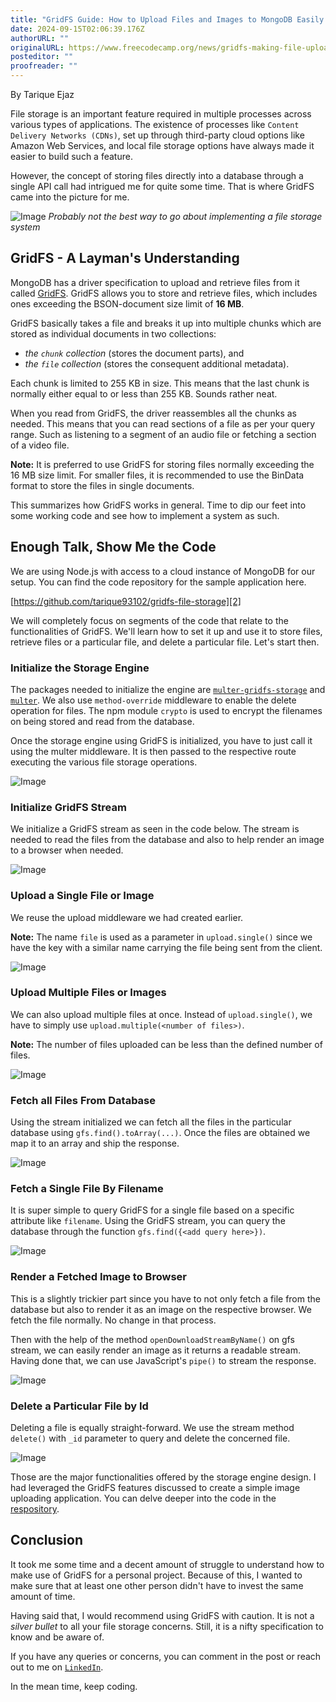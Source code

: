 ```yaml
---
title: "GridFS Guide: How to Upload Files and Images to MongoDB Easily Using Node"
date: 2024-09-15T02:06:39.176Z
authorURL: ""
originalURL: https://www.freecodecamp.org/news/gridfs-making-file-uploading-to-mongodb/
posteditor: ""
proofreader: ""
---
```


By Tarique Ejaz

<!-- more -->

File storage is an important feature required in multiple processes across various types of applications. The existence of processes like `Content Delivery Networks (CDNs)`, set up through third-party cloud options like Amazon Web Services, and local file storage options have always made it easier to build such a feature.

However, the concept of storing files directly into a database through a single API call had intrigued me for quite some time. That is where GridFS came into the picture for me.

![Image](https://www.freecodecamp.org/news/content/images/2020/05/gridfs.png) _Probably not the best way to go about implementing a file storage system_

## GridFS - A Layman's Understanding

MongoDB has a driver specification to upload and retrieve files from it called [GridFS][1]. GridFS allows you to store and retrieve files, which includes ones exceeding the BSON-document size limit of **16 MB**.

GridFS basically takes a file and breaks it up into multiple chunks which are stored as individual documents in two collections:

-   _the `chunk` collection_ (stores the document parts), and
-   _the `file` collection_ (stores the consequent additional metadata).

Each chunk is limited to 255 KB in size. This means that the last chunk is normally either equal to or less than 255 KB. Sounds rather neat.

When you read from GridFS, the driver reassembles all the chunks as needed. This means that you can read sections of a file as per your query range. Such as listening to a segment of an audio file or fetching a section of a video file.

**Note:** It is preferred to use GridFS for storing files normally exceeding the 16 MB size limit. For smaller files, it is recommended to use the BinData format to store the files in single documents.

This summarizes how GridFS works in general. Time to dip our feet into some working code and see how to implement a system as such.

## Enough Talk, Show Me the Code

We are using Node.js with access to a cloud instance of MongoDB for our setup. You can find the code repository for the sample application here.

[https://github.com/tarique93102/gridfs-file-storage][2]

We will completely focus on segments of the code that relate to the functionalities of GridFS. We'll learn how to set it up and use it to store files, retrieve files or a particular file, and delete a particular file. Let's start then.

### Initialize the Storage Engine

The packages needed to initialize the engine are [`multer-gridfs-storage`][3] and [`multer`][4]. We also use `method-override` middleware to enable the delete operation for files. The npm module `crypto` is used to encrypt the filenames on being stored and read from the database.

Once the storage engine using GridFS is initialized, you have to just call it using the multer middleware. It is then passed to the respective route executing the various file storage operations.

![Image](https://www.freecodecamp.org/news/content/images/2020/05/server-app-1.png)

### Initialize GridFS Stream

We initialize a GridFS stream as seen in the code below. The stream is needed to read the files from the database and also to help render an image to a browser when needed.

![Image](https://www.freecodecamp.org/news/content/images/2020/05/server-app-2.png)

### Upload a Single File or Image

We reuse the upload middleware we had created earlier.

**Note:** The name `file` is used as a parameter in `upload.single()` since we have the key with a similar name carrying the file being sent from the client.

![Image](https://www.freecodecamp.org/news/content/images/2020/05/server-app-4.png)

### Upload Multiple Files or Images

We can also upload multiple files at once. Instead of `upload.single()`, we have to simply use `upload.multiple(<number of files>)`.

**Note:** The number of files uploaded can be less than the defined number of files.

![Image](https://www.freecodecamp.org/news/content/images/2020/05/server-app-5.png)

### Fetch all Files From Database

Using the stream initialized we can fetch all the files in the particular database using `gfs.find().toArray(...)`. Once the files are obtained we map it to an array and ship the response.

![Image](https://www.freecodecamp.org/news/content/images/2020/05/server-app-6.png)

### Fetch a Single File By Filename

It is super simple to query GridFS for a single file based on a specific attribute like `filename`. Using the GridFS stream, you can query the database through the function `gfs.find({<add query here>})`.

![Image](https://www.freecodecamp.org/news/content/images/2020/05/server-app-7.png)

### Render a Fetched Image to Browser

This is a slightly trickier part since you have to not only fetch a file from the database but also to render it as an image on the respective browser. We fetch the file normally. No change in that process.

Then with the help of the method `openDownloadStreamByName()` on gfs stream, we can easily render an image as it returns a readable stream. Having done that, we can use JavaScript's `pipe()` to stream the response.

![Image](https://www.freecodecamp.org/news/content/images/2020/05/server-app-8.png)

### Delete a Particular File by Id

Deleting a file is equally straight-forward. We use the stream method `delete()` with `_id` parameter to query and delete the concerned file.

![Image](https://www.freecodecamp.org/news/content/images/2020/05/server-app-9.png)

Those are the major functionalities offered by the storage engine design. I had leveraged the GridFS features discussed to create a simple image uploading application. You can delve deeper into the code in the [respository][5].

## Conclusion

It took me some time and a decent amount of struggle to understand how to make use of GridFS for a personal project. Because of this, I wanted to make sure that at least one other person didn't have to invest the same amount of time.

Having said that, I would recommend using GridFS with caution. It is not a _silver bullet_ to all your file storage concerns. Still, it is a nifty specification to know and be aware of.

If you have any queries or concerns, you can comment in the post or reach out to me on [`LinkedIn`][6].

In the mean time, keep coding.

[1]: https://docs.mongodb.com/manual/core/gridfs/
[2]: https://github.com/tarique93102/gridfs-file-storage
[3]: https://www.npmjs.com/package/multer-gridfs-storage
[4]: https://www.npmjs.com/package/multer
[5]: https://github.com/tarique93102/gridfs-file-storage
[6]: https://www.linkedin.com/in/tarique-ejaz/